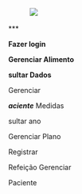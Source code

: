 ﻿`      `*![](Aspose.Words.327a179c-fc53-4878-a6f9-bf2573fa14be.001.png)*


\***


**Fazer login**

**Gerenciar Alimento**

**sultar Dados**

Gerenciar 

***aciente*** Medidas

sultar ano

Gerenciar Plano

Registrar 

Refeição Gerenciar 

Paciente
